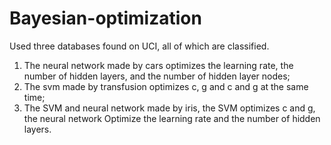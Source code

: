 # Bayesian-optimization
Used three databases found on UCI, all of which are classified. 
1. The neural network made by cars optimizes the learning rate, the number of hidden layers, and the number of hidden layer nodes; 
2. The svm made by transfusion optimizes c, g and c and g at the same time; 
3. The SVM and neural network made by iris, the SVM optimizes c and g, the neural network Optimize the learning rate and the number of hidden layers.
